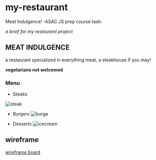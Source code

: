 # my-restaurant

Meat Indulgence! -ASAC JS prep course task-

*a brief for my restaurent project*

## MEAT INDULGENCE

a restaurant specialized in everything meat, a steakhouse if you may!

**vegetarians not welcomed**

### Menu

- Steaks

![steak](https://www.savorynothings.com/wp-content/uploads/2022/02/filet-mignon-recipe-image-sq-1.jpg)

- Burgers
![burge](https://www.grillseeker.com/wp-content/uploads/2017/11/Butter-Burgers_f.jpg)

- Desserts
![icecream](https://www.cookingonthefrontburners.com/wp-content/uploads/2020/07/No-Churn-Bourbon-Pecan-Caramel-Ice-Cream-feat-735x735.jpg)

## wireframe

[wireframe board](https://miro.com/app/board/uXjVOpD6Grw=/?share_link_id=223746513640)
